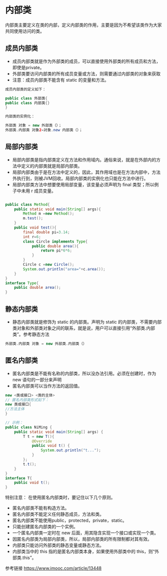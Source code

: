 # 内部类
内部类主要定义在类的内部，定义内部类的作用，主要是因为不希望该类作为大家共同使用访问的类。

## 成员内部类
- 成员内部类就是作为外部类的成员，可以直接使用外部类的所有成员和方法，即使是private。
- 外部类要访问内部类的所有成员变量或方法，则需要通过内部类的对象来获取
- 注意：成员内部类不能含有 static 的变量和方法。
```java
成员内部类的定义如下：

public class 外部类{
public class 内部类{}
}

内部类的实例化：

外部类 对象 = new 外部类（）；
外部类.内部类 对象2=对象.new 内部类（）；
```
## 局部内部类
- 局部内部类是指内部类定义在方法和作用域内。通俗来说，就是在外部内的方法中定义的内部类就是局部内部类。
- 局部内部类由于是在方法中定义的，因此，其作用域也是在方法内部中，方法外执行到，则被JVM回收。局部内部类的实例化也只能在方法中进行。
- 局部内部类方法中想要使用局部变量，该变量必须声明为 final 类型；所以例子中未用 r 成员变量。
```java

public class Method{
    public static void main(String[] args){
        Method m =new Method();
        m.test();
    }
    public void test(){
        final double pi=3.14;
        int r=6;
        class Circle implements Type{
            public double area(){
                return pi*6*6;
            }
        }
        Circle c =new Circle();
        System.out.println("area="+c.area());
    }
}
interface Type{
    public double area();
}
```

## 静态内部类
- 静态内部类就是修饰为 static 的内部类。声明为 static 的内部类，不需要内部类对象和外部类对象之间的联系，就是说，用户可以直接引用“外部类.内部类”。参考静态方法

```java
外部类.内部类 对象 = new 外部类.内部类（）
```

## 匿名内部类
- 匿名内部类是不能有名称的内部类，所以没办法引用。必须在创建时，作为 new 语句的一部分来声明
- 匿名内部类可以当作方法的返回值。
```java
new <类或接口> <类的主体>
// 匿名内部类形式如下：
new 类或接口{
//方法主体
}

// 示例：
public class NiMing {
    public static void main(String[] args) {
        T t = new T(){
            @Override
            public void t() {
                System.out.println("t...");
            }
        };
        t.t();
    }
}
interface T{
    public void t();
}
```


特别注意：
在使用匿名内部类时，要记住以下几个原则。
- 匿名内部类不能有构造方法。
- 匿名内部类不能定义任何静态成员，方法和类。
- 匿名内部类不能使用public，protected，private，static。
- 只能创建匿名内部类的一个实例。
- 一个匿名内部类一定时在 new 后面，用其隐含实现一个接口或实现一个类。
- 因匿名内部类为局部内部类，所以，局部内部类的所有限制都对其有效。
- 内部类只能访问外部类的静态变量或静态方法。
- 内部类当中的 this 指的是匿名内部类本身，如果使用外部类中的 this，则“外部类.this”。


参考链接
https://www.imooc.com/article/13448